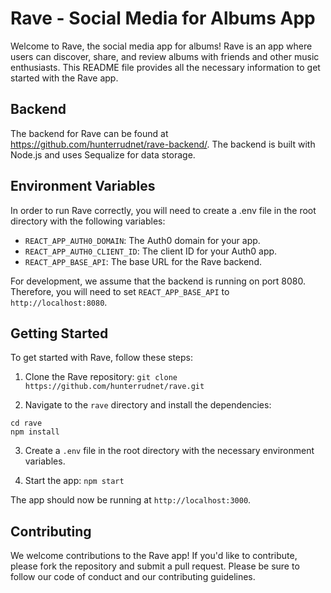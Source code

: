 # Rave - Social Media for Albums App

Welcome to Rave, the social media app for albums! Rave is an app where users can discover, share, and review albums with friends and other music enthusiasts. This README file provides all the necessary information to get started with the Rave app.

## Backend

The backend for Rave can be found at https://github.com/hunterrudnet/rave-backend/. The backend is built with Node.js and uses Sequalize for data storage.

## Environment Variables

In order to run Rave correctly, you will need to create a .env file in the root directory with the following variables:

- `REACT_APP_AUTH0_DOMAIN`: The Auth0 domain for your app.
- `REACT_APP_AUTH0_CLIENT_ID`: The client ID for your Auth0 app.
- `REACT_APP_BASE_API`: The base URL for the Rave backend.

For development, we assume that the backend is running on port 8080. Therefore, you will need to set `REACT_APP_BASE_API` to `http://localhost:8080`.

## Getting Started

To get started with Rave, follow these steps:

1. Clone the Rave repository:
`git clone https://github.com/hunterrudnet/rave.git`

2. Navigate to the `rave` directory and install the dependencies:
```
cd rave
npm install
```

3. Create a `.env` file in the root directory with the necessary environment variables.

4. Start the app:
`npm start`

The app should now be running at `http://localhost:3000`.

## Contributing

We welcome contributions to the Rave app! If you'd like to contribute, please fork the repository and submit a pull request. Please be sure to follow our code of conduct and our contributing guidelines.


